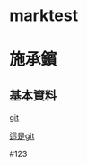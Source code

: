 # marktest
施承鑌
======

基本資料
--------

[git](https://github.com/Sinsbin)

[這是git][git1]

  [git1]: https://github.com/Sinsbin "游標顯示"


#123
